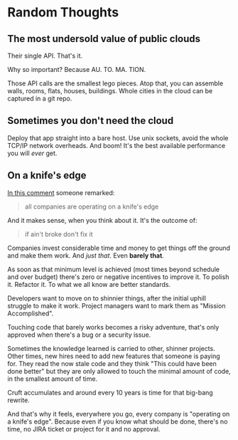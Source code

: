 # Random Thoughts


## The most undersold value of public clouds

Their single API. That's it.

Why so important? Because AU. TO. MA. TION.

Those API calls are the smallest lego pieces. Atop that, you can
assemble walls, rooms, flats, houses, buildings. Whole cities in the
cloud can be captured in a git repo.


## Sometimes you don't need the cloud

Deploy that app straight into a bare host. Use unix sockets, avoid the
whole TCP/IP network overheads. And boom! It's the best available
performance you will _ever_ get.


## On a knife's edge

[In this comment](https://news.ycombinator.com/item?id=39366352)
someone remarked:

> all companies are operating on a knife's edge

And it makes sense, when you think about it. It's the outcome of:

> if ain't broke don't fix it

Companies invest considerable time and money to get things off the
ground and make them work. And _just that_. Even **barely that**.

As soon as that minimum level is achieved (most times beyond schedule
and over budget) there's zero or negative incentives to improve it. To
polish it. Refactor it. To what we all know are better standards.

Developers want to move on to shinnier things, after the initial
uphill struggle to make it work. Project managers want to mark them as
"Mission Accomplished".

Touching code that barely works becomes a risky adventure, that's only
approved when there's a bug or a security issue.

Sometimes the knowledge learned is carried to other, shinner projects.
Other times, new hires need to add new features that someone is paying
for. They read the now stale code and they think "This could have been
done better" but they are only allowed to touch the minimal amount of
code, in the smallest amount of time.

Cruft accumulates and around every 10 years is time for that big-bang
rewrite.

And that's why it feels, everywhere you go, every company is "operating
on a knife's edge". Because even if you know what should be done,
there's no time, no JIRA ticket or project for it and no approval.
